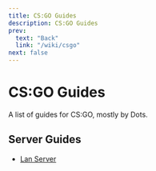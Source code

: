```yaml
---
title: CS:GO Guides
description: CS:GO Guides
prev:
  text: "Back"
  link: "/wiki/csgo"
next: false
---
```


# CS:GO Guides

A list of guides for CS:GO, mostly by Dots.

## Server Guides

- [Lan Server](/wiki/csgo/guides/lan)
